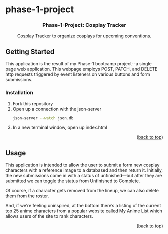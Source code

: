 # phase-1-project
<div>
<h3 align="center">Phase-1-Project: Cosplay Tracker</h3>

  <p align="center">
    Cosplay Tracker to organize cosplays for upcoming conventions. 
  </p>
</div>

<!-- GETTING STARTED -->
## Getting Started

This application is the result of my Phase-1 bootcamp project--a single page web application. This webpage employs POST, PATCH, and DELETE http requests triggered by event listeners on various buttons and form submissions. 

### Installation

1. Fork this repository
2. Open up a connection with the json-server
   ```sh
   json-server --watch json.db
   ```
3. In a new terminal window, open up index.html


<p align="right">(<a href="#readme-top">back to top</a>)</p>



<!-- USAGE EXAMPLES -->
## Usage

This application is intended to allow the user to submit a form new cosplay characters with a reference image to a databased and then return it. Initially, the new submissions come in with a status of unfinished—but after they are submitted we can toggle the status from Unfinished to Complete. 

Of course, if a character gets removed from the lineup, we can also delete them from the roster. 

And, if we’re feeling uninspired, at the bottom there’s a listing of the current top 25 anime characters from a popular website called My Anime List which allows users of the site to rank characters. 

<p align="right">(<a href="#readme-top">back to top</a>)</p>


